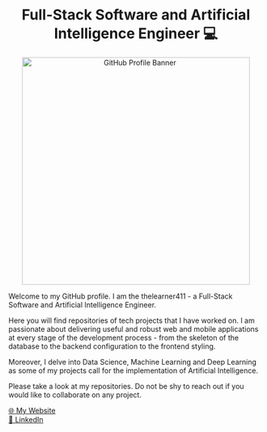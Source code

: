 <h1 align="center">Full-Stack Software and Artificial Intelligence Engineer 💻 </h1>

<p align="center">
  <img
  src="https://github.com/thelearner411/thelearner411/blob/main/assets/github-banner.gif"
  alt="GitHub Profile Banner"
  width="450"
  height="auto"
  style="display: block; margin: auto;"
  />
</p>

<p>Welcome to my GitHub profile. I am the thelearner411 - a Full-Stack Software and Artificial Intelligence Engineer.</p> 
  
Here you will find repositories of tech projects that I have worked on. I am passionate about delivering useful and robust web and mobile applications at every stage of the development process - from the skeleton of the database to the backend configuration to the frontend styling.

Moreover, I delve into Data Science, Machine Learning and Deep Learning as some of my projects call for the implementation of Artificial Intelligence.

Please take a look at my repositories. Do not be shy to reach out if you would like to collaborate on any project.

<a href = "https://mikhailecollins.com/" target="_blank">🌐 My Website</a><br>
<a href = "https://linkedin.com/in/mikhaile-collins/" target="_blank">💼 LinkedIn</a><br>
